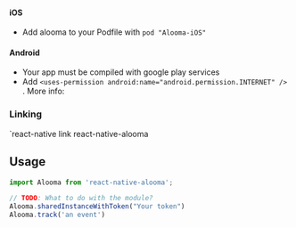 
#### iOS

- Add alooma to your Podfile with `pod "Alooma-iOS"`

#### Android

- Your app must be compiled with google play services
- Add `<uses-permission android:name="android.permission.INTERNET" /> `.
  More info: <uses-permission android:name="android.permission.INTERNET" /> 

### Linking

`react-native link react-native-alooma


## Usage
```javascript
import Alooma from 'react-native-alooma';

// TODO: What to do with the module?
Alooma.sharedInstanceWithToken("Your token")
Alooma.track('an event')
```
  
